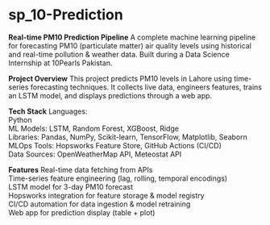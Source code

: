 # sp_10-Prediction

**Real-time PM10 Prediction Pipeline**
A complete machine learning pipeline for forecasting PM10 (particulate matter) air quality levels using historical and real-time pollution & weather data. Built during a Data Science Internship at 10Pearls Pakistan.

**Project Overview**
This project predicts PM10 levels in Lahore using time-series forecasting techniques. It collects live data, engineers features, trains an LSTM model, and displays predictions through a web app.

**Tech Stack**
Languages: <br>
Python<br>
ML Models: LSTM, Random Forest, XGBoost, Ridge <br>
Libraries: Pandas, NumPy, Scikit-learn, TensorFlow, Matplotlib, Seaborn<br>
MLOps Tools: Hopsworks Feature Store, GitHub Actions (CI/CD)<br>
Data Sources: OpenWeatherMap API, Meteostat API<br>

**Features**
Real-time data fetching from APIs <br>
Time-series feature engineering (lag, rolling, temporal encodings)<br>
LSTM model for 3-day PM10 forecast<br>
Hopsworks integration for feature storage & model registry<br>
CI/CD automation for data ingestion & model retraining<br>
Web app for prediction display (table + plot)<br>
